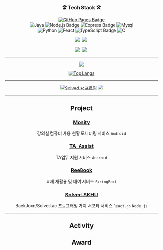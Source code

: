 <div align=center>
<h3>🛠 Tech Stack 🛠</h3>
<p>
  
[![GitHub Pages Badge](https://img.shields.io/badge/-GitHub_Pages-181717?style=flat-square&logo=github&logoColor=white)](https://cael0.github.io/)
<br>
![Java](https://img.shields.io/badge/JAVA-brown.svg?style=flat-square&logo=java&logoColor=white)
![Node.js Badge](https://img.shields.io/badge/Node.js-darkgrey?style=flat-square&logo=Node.js&logoColor=white)
![Express Badge](https://img.shields.io/badge/express.js-yellow?style=flat-square&logo=express&logoColor=white)
![Mysql](https://img.shields.io/badge/MySQL-purple.svg?style=flat-square&logo=Mysql&logoColor=white)
<br>
![Python](https://img.shields.io/badge/Python-skyblue.svg?style=flat-square&logo=python&logoColor=white)
![React](https://img.shields.io/badge/React.js-deepgreen.svg?style=flat-square&logo=React&logoColor=white)
![TypeScript Badge](https://img.shields.io/badge/JavaScript-FA7343?style=flat-square&logo=JavaScript&logoColor=white)
![C](https://img.shields.io/badge/C-492789.svg?style=flat-square&logo=C&logoColor=white)
<br> 
</p>

<p>
   <img src="https://img.shields.io/badge/SpringBoot-6DB33F?style=flat-square&logo=Spring&logoColor=white"/></a>&nbsp 
   <img src="https://img.shields.io/badge/AWS-333664?style=flat-square&logo=amazon-aws&logoColor=white"/></a>&nbsp 
</p>

<p>
  <img src="https://img.shields.io/badge/IntellijIDEA-000000?logo=IntellijIDEA&logoColor=white"/></a>&nbsp
  <img src="https://img.shields.io/badge/VisualStudioCode-007ACC?logo=VisualStudioCode&logoColor=white"/></a>&nbsp 
</p>


* * *  
<p align="center">
    <a href="https://github.com/nn98">
        <img src="https://github-readme-stats.vercel.app/api?username=nn98&theme=gruvbox">
    </a>
</p>
  
[![Top Langs](https://github-readme-stats.vercel.app/api/top-langs/?username=nn98&layout=compact&exclude_repo=productive-box,rally-discordbot-dashboard&hide=jupyter%20notebook,scss,ruby&langs_count=10)](https://github.com/anuraghazra/github-readme-stats)

  
* * *
  
[![Solved.ac프로필](http://mazassumnida.wtf/api/v2/generate_badge?boj=q9922000)](https://solved.ac/q9922000)
<img src="http://mazandi.herokuapp.com/api?handle=q9922000&theme=cold"/>

* * *

## Project

### [Monity](https://github.com/nn98/SW_Competition_2019)  
강의실 컴퓨터 사용 현황 모니터링 서비스 `Android`  

### [TA_Assist](https://github.com/nn98/TA_Assist)  
TA업무 지원 서비스 `Android`  

### [ReeBook](https://github.com/nn98/ReeBook)  
교재 재활용 및 대여 서비스 `SpringBoot`  

### [Solved.SKHU](https://github.com/nn98/2022-1SoftP)  
BaekJoon/Solved.ac 프로그래밍 저지 서포터 서비스 `React.js` `Node.js`

* * *

## Activity


## Award

